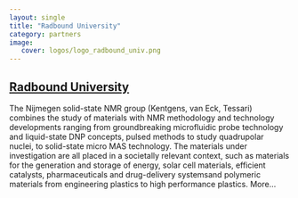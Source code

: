 ```yaml
---
layout: single
title: "Radbound University"
category: partners
image:
   cover: logos/logo_radbound_univ.png
---
```


## [Radbound University](https://www.ru.nl/en)

The Nijmegen solid-state NMR group (Kentgens, van Eck, Tessari) combines the study of materials with NMR methodology and technology developments ranging from groundbreaking microfluidic probe technology and liquid-state DNP concepts, pulsed methods to study quadrupolar nuclei, to solid-state micro MAS technology. The materials under investigation are all placed in a societally relevant context, such as materials for the generation and storage of energy, solar cell materials, efficient catalysts, pharmaceuticals and drug-delivery systemsand polymeric materials from engineering plastics to high performance plastics. More...